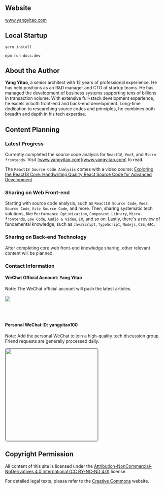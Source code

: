 ## Website
www.yangyitao.com

## Local Startup
```yarn install```

```npm run docs:dev```

<!-- # Site Introduction -->
## About the Author
**Yang Yitao**, a senior architect with 12 years of professional experience. He has held positions as an R&D manager and CTO of startup teams. He has managed the development of business systems supporting tens of billions in transaction volume. With extensive full-stack development experience, he excels in both front-end and back-end development. Long-time dedication to researching source codes and principles, he combines both breadth and depth in his tech expertise.

## Content Planning
### Latest Progress
Currently completed the source code analysis for `React18`, `Vue3`, and `Micro-frontends`. Visit [www.yangyitao.com](www.yangyitao.com) to read.

The `React18 Source Code Analysis` comes with a video course: [Exploring the React18 Core: Handwriting Quality React Source Code for Advanced Development](https://coding.imooc.com/class/650.html).

### Sharing on Web Front-end
Starting with source code analysis, such as `React18 Source Code`, `Vue3 Source Code`, `Vite Source Code`, and more. Then, sharing systematic tech solutions, like `Performance Optimization`, `Component Library`, `Micro-frontends`, `Low Code`, `Audio & Video`, `IM`, and so on. Lastly, there's a review of fundamental knowledge, such as `JavaScript`, `TypeScript`, `Nodejs`, `CSS`, etc.

### Sharing on Back-end Technology
After completing core web front-end knowledge sharing, other relevant content will be planned.

### Contact Information
#### WeChat Official Account: **Yang Yitao**

Note: The WeChat official account will push the latest articles.
<br/>
<br/>
![](https://www.yangyitao.com/images/qr_code_search.png)
<!--<img src="https://www.yangyitao.com/images/qr_code_search.png" style="width: 600px;border:1px solid #22272e;border-radius:16px"/>-->
<br/>
<br/>

#### Personal WeChat ID: **yangyitao100**
Note: Add the personal WeChat to join a high-quality tech discussion group. Friend requests are generally processed daily.

<img src="https://www.yangyitao.com/images/wechat.jpeg" style="width:300px;border:1px solid #22272e;border-radius:6px"/>
<br/>

<!-- ![](/images/wechat.jpeg#pic_left=10) -->
## Copyright Permission
All content of this site is licensed under the [Attribution-NonCommercial-NoDerivatives 4.0 International (CC BY-NC-ND 4.0)](https://creativecommons.org/licenses/by-nc-nd/4.0/) license.

For detailed legal texts, please refer to the [Creative Commons](https://creativecommons.org/licenses/by-nc-nd/4.0/) website.
